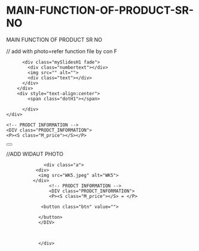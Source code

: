 # MAIN-FUNCTION-OF-PRODUCT-SR-NO
MAIN FUNCTION OF PRODUCT SR NO



// add with photo=refer function file by con F
  <div class="a">
    <div>
      <div class="slideshow-container">

          <div class="mySlidesH1 fade">
            <div class="numbertext"></div>
            <img src="" alt="">
            <div class="text"></div>
          </div>
        </div>
        <div style="text-align:center">
            <span class="dotH1"></span> 
   
          </div>
    </div>

    <!-- PRODCT INFORMATION -->
    <DIV class="PRODCT_INFORMATION">
    <P><S class="M_price"></S></P>
  
 <button class="btn" value="">

</button>     
</DIV>



</div>




//ADD WIDAUT PHOTO

                  <div class="a">
               <div>
                <img src="WK5.jpeg" alt="WK5">
              </div>
                    <!-- PRODCT INFORMATION -->
                    <DIV class="PRODCT_INFORMATION">
                    <P><S class="M_price"></S> = </P>
                  
                 <button class="btn" value="">
             
                </button>     
                </DIV>
                
                
                
                </div>








